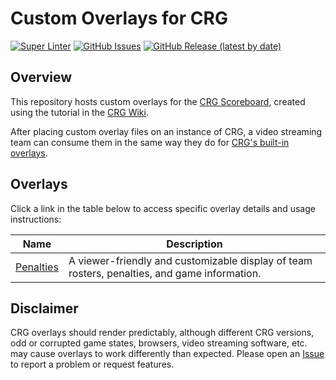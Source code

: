 # Custom Overlays for CRG

[![Super Linter](https://github.com/rcrderby/crg-overlays/actions/workflows/super-linter.yml/badge.svg)](https://github.com/rcrderby/crg-overlays/actions/workflows/super-linter.yml)
[![GitHub Issues](https://img.shields.io/github/issues/rcrderby/crg-overlays?label=Issues)](https://github.com/rcrderby/crg-overlays/issues)
[![GitHub Release (latest by date)](https://img.shields.io/github/v/release/rcrderby/crg-overlays?label=Latest%20Release)](https://github.com/rcrderby/crg-overlays/releases/latest)

## Overview

This repository hosts custom overlays for the [CRG Scoreboard](https://github.com/rollerderby/scoreboard "CRG Scoreboard Git Repository"), created using the tutorial in the [CRG Wiki](https://github.com/rollerderby/scoreboard/wiki/Custom-Screen-Creation-Tutorial "CRG Custom Screen Wiki Page").

After placing custom overlay files on an instance of CRG, a video streaming team can consume them in the same way they do for [CRG's built-in overlays](https://github.com/rollerderby/scoreboard/wiki/Scoreboard-Video-Overlays "CRG Overlay Wiki Page").

## Overlays

Click a link in the table below to access specific overlay details and usage instructions:

| Name       | Description   |
| ---------- | ------------- |
| [Penalties](./penalties/README.md "Penalties Overlay") | A viewer-friendly and customizable display of team rosters, penalties, and game information. |

## Disclaimer

CRG overlays should render predictably, although different CRG versions, odd or corrupted game states, browsers, video streaming software, etc. may cause overlays to work differently than expected.  Please open an [Issue](https://github.com/rcrderby/crg-overlays/issues "Repository Issues") to report a problem or request features.
